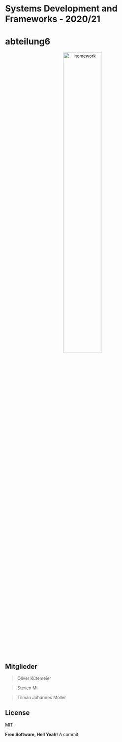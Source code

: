 # Systems Development and Frameworks - 2020/21

# abteilung6

<p align="center">
  <img src="https://media.giphy.com/media/xThuWu82QD3pj4wvEQ/giphy.gif" alt="homework" width="50%">
<p>

## Mitglieder

> Oliver Kütemeier

> Steven Mi

> Tilman Johannes Möller

## License

[MIT](https://de.wikipedia.org/wiki/MIT-Lizenz#:~:text=Die%20MIT%2DLizenz%2C%20auch%20X,freiz%C3%BCgige%20Open%2DSource%2DLizenz.)

**Free Software, Hell Yeah!**
A commit
